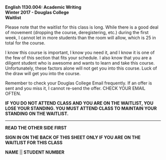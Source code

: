 **English 1130.004: Academic Writing**  
**Winter 2017 - Douglas College**  
**Waitlist**  

Please note that the waitlist for this class is long. While there is a good deal of movement (dropping the course, deregistering, etc.) during the first week, I cannot let in more students than the room will allow, which is 25 in total for the course. 

I know this course is important, I know you need it, and I know it is one of the few of this section that fits your schedule. I also know that you are a diligent student who is awesome and wants to learn and take this course. Unfortunately, these factors alone will not get you into this course. Luck of the draw will get you into the course. 

Remember to check your Douglas College Email frequently. If an offer is sent and you miss it, I cannot re-send the offer. CHECK YOUR EMAIL OFTEN.

**IF YOU DO NOT ATTEND CLASS AND YOU ARE ON THE WAITLIST, YOU LOSE YOUR STANDING. YOU MUST ATTEND CLASS TO MAINTAIN YOUR STANDING ON THE WAITLIST.**

---

**READ THE OTHER SIDE FIRST**




**SIGN IN ON THE BACK OF THIS SHEET ONLY IF YOU ARE ON THE WAITLIST FOR THIS CLASS**

**NAME**																	||	**STUDENT NUMBER**


  